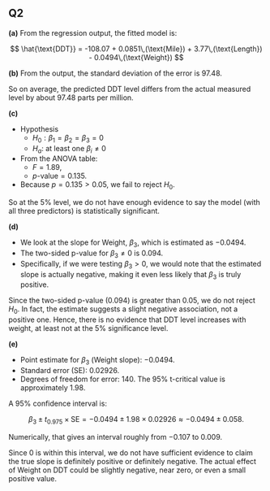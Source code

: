 ## Q2

**(a)**
From the regression output, the fitted model is:

$$
\hat{\text{DDT}}
 = -108.07
       + 0.0851\,(\text{Mile})
       + 3.77\,(\text{Length})
       - 0.0494\,(\text{Weight})
$$

**(b)**
From the output, the standard deviation of the error is 97.48.

So on average, the predicted DDT level differs from the actual measured level by about 97.48 parts per million.

**(c)**
- Hypothesis
	- $H_0: \beta_1 = \beta_2 = \beta_3 = 0$
	- $H_a:$ at least one $\beta_i \neq 0$
- From the ANOVA table:
  - $F = 1.89$,
  - $p\text{-value} = 0.135$.
- Because $p = 0.135 > 0.05$, we fail to reject $H_0$.

So at the 5% level, we do not have enough evidence to say the model (with all three predictors) is statistically significant.

**(d)**
- We look at the slope for Weight, $\beta_3$, which is estimated as $-0.0494$.
- The two-sided p-value for $\beta_3 \neq 0$ is 0.094.
- Specifically, if we were testing $\beta_3 > 0$, we would note that the estimated slope is actually negative, making it even less likely that $\beta_3$ is truly positive.

Since the two-sided p-value (0.094) is greater than 0.05, we do not reject $H_0$. In fact, the estimate suggests a slight negative association, not a positive one. Hence, there is no evidence that DDT level increases with weight, at least not at the 5% significance level.

**(e)**
- Point estimate for $\beta_3$ (Weight slope): $-0.0494$.
- Standard error (SE): $0.02926$.
- Degrees of freedom for error: $140$. The 95% t-critical value is approximately $1.98$.

A 95% confidence interval is:

$$
\beta_3 \pm t_{0.975} \times \text{SE}
 = -0.0494 \pm 1.98 \times 0.02926
 \approx -0.0494 \pm 0.058.
$$

Numerically, that gives an interval roughly from $-0.107$ to $0.009$.

Since 0 is within this interval, we do not have sufficient evidence to claim the true slope is definitely positive or definitely negative. The actual effect of Weight on DDT could be slightly negative, near zero, or even a small positive value.
